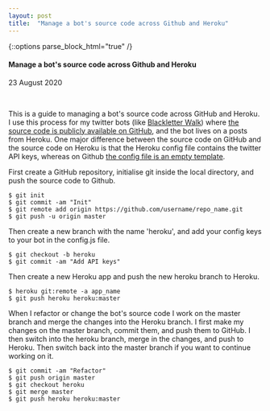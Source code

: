 ```yaml
---
layout: post
title:  "Manage a bot's source code across Github and Heroku"
---
```

{::options parse_block_html="true" /}

<div class="col-12 offset-sm-0 col-md-8 offset-md-2 col-lg-6 offset-lg-3 vertical-center">

#### Manage a bot's source code across Github and Heroku
23 August 2020

<br>

This is a guide to managing a bot's source code across GitHub and Heroku. I use this process for my twitter bots (like [Blackletter Walk](https://twitter.com/blackletterwalk)) where [the source code is publicly available on GitHub](https://github.com/vividfax/blackletter-walk), and the bot lives on a posts from Heroku. One major difference between the source code on GitHub and the source code on Heroku is that the Heroku config file contains the twitter API keys, whereas on Github [the config file is an empty template](https://github.com/vividfax/blackletter-walk/blob/master/config.js).

First create a GitHub repository, initialise git inside the local directory, and push the source code to Github.

```
$ git init
$ git commit -am "Init"
$ git remote add origin https://github.com/username/repo_name.git
$ git push -u origin master
```

Then create a new branch with the name 'heroku', and add your config keys to your bot in the config.js file.

```
$ git checkout -b heroku
$ git commit -am "Add API keys"
```

Then create a new Heroku app and push the new heroku branch to Heroku.

```
$ heroku git:remote -a app_name
$ git push heroku heroku:master
```

When I refactor or change the bot's source code I work on the master branch and merge the changes into the Heroku branch. I first make my changes on the master branch, commit them, and push them to GitHub. I then switch into the heroku branch, merge in the changes, and push to Heroku. Then switch back into the master branch if you want to continue working on it.

```
$ git commit -am "Refactor"
$ git push origin master
$ git checkout heroku
$ git merge master
$ git push heroku heroku:master
```

</div>
